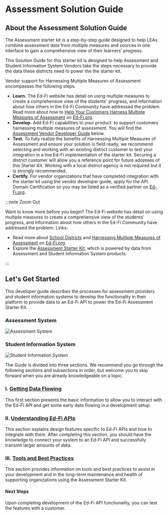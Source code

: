 # Assessment Solution Guide

## About the Assessment Solution Guide

The Assessment starter kit is a step-by-step guide designed to help LEAs combine
assessment data from multiple measures and sources in one interface to gain a
comprehensive view of their learners’ progress.

This Solution Guide for this starter kit is designed to help Assessment and
Student Information System Vendors take the steps necessary to provide the data
these districts need to power the the starter kit.

Vendor support for Harnessing Multiple Measures of Assessment encompasses the
following steps.

* **Learn.** The Ed-Fi website has detail on using multiple measures to create a
    comprehensive view of the students' progress, and information about how
    others in the Ed-Fi Community have addressed the problem. Read more about
    how to [Help Your Customers Harness Multiple Measures of
    Assessment](https://www.ed-fi.org//solution-guides/help-your-customers-harness-multiple-measures-of-assessment/)
    on [Ed-Fi.org](https://www.ed-fi.org).
* **Develop.** Add Ed-Fi capabilities to your product  to support customers
    harnessing multiple measures of assessment. You will find the [Assessment
    Vendor Developer Guide](./readme.md) below.
* **Test.** To fully realize the benefits of Harnessing Multiple Measures of
    Assessment and ensure your solution is field ready, we recommend selecting
    and working with an existing district customer to test your integration in a
    live Ed-Fi implementation of the starter kit. Securing a district customer
    will allow you a reference point for future adoptees of this Starter Kit.
    Working with a local district agency is not required but it is strongly
    recommended.
* **Certify.** For vendor organizations that have completed integration with the
    starter kit using the vendor developer guide, apply for the API Domain
    Certification so you may be listed as a verified partner on
    [Ed-Fi.org](http://Ed-Fi.org).

:::note Zoom Out

Want to know more before you begin? The Ed-Fi website has detail on using
multiple measures to create a comprehensive view of the students' progress, and
information about how others in the Ed-Fi Community have addressed the problem.
Links:

* Read more about [School
  Districts](https://www.ed-fi.org/how-to-use-ed-fi/school-districts/) and
  [Harnessing Multiple Measures of
  Assessment](https://www.ed-fi.org/how-to-use-ed-fi/harness-the-power-of-assessment-data)
  on [Ed-Fi.org](http://Ed-Fi.org).
* Explore the [Assessment Starter
  Kit](https://edfi.atlassian.net/wiki/spaces/SK/pages/21999134/Assessment+Starter+Kit),
  which is powered by data from Assessment and Student Information System
  products.

:::

## Let's Get Started

This developer guide describes the processes for assessment providers and
student information systems to develop the functionality in their platform to
provide data to an Ed-Fi API to power the Ed-Fi Assessment Starter Kit.

### Assessment System

![Assessment
System](https://edfidocs.blob.core.windows.net/$web/img/getting-started/solution-guides/assessment-solution-guide/image2021-7-26_15-38-47.png)

### Student Information System

![Student Information
System](https://edfidocs.blob.core.windows.net/$web/img/getting-started/solution-guides/assessment-solution-guide/image2021-7-26_15-40-21.png)

The Guide is divided into three sections. We recommend you go through the
following sections and subsections in order, but welcome you to skip forward
when you are already knowledgeable on a topic.

### I. [Getting Data Flowing](./getting-data-flowing/readme.md)

This first section presents the basic information to allow you to interact with
the Ed-Fi API and get some early data flowing in a development setup.

### II. [Understanding Ed-Fi APIs](./understanding-ed-fi-apis/readme.md)

This section explains design features specific to Ed-Fi APIs and how to
integrate with them. After completing this section, you should have the
knowledge to connect your system to an Ed-Fi API and successfully transmit
larger amounts of data.

### III. [Tools and Best Practices](./tools-and-best-practices/readme.md)

This section provides information on tools and best practices to assist in your
development and in the long-term maintenance and health of supporting
organizations using the Assessment Starter Kit.

#### Next Steps

Upon completing development of the Ed-Fi API functionality, you can test the
features with a customer.
